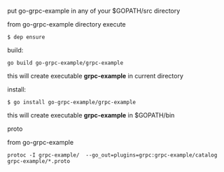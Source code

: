 

put go-grpc-example in any of your $GOPATH/src directory



from go-grpc-example directory execute
```$xslt
$ dep ensure
```

build:
```$xslt
go build go-grpc-example/grpc-example
```
this will create executable **grpc-example** in current directory

install:
 
```$xslt
$ go install go-grpc-example/grpc-example
```

this will create executable **grpc-example** in $GOPATH/bin

proto

from go-grpc-example
```$xslt
protoc -I grpc-example/  --go_out=plugins=grpc:grpc-example/catalog grpc-example/*.proto
```
 